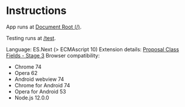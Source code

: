 # Instructions

App runs at [Document Root (/)](http://localhost/).

Testing runs at [/test](http://localhost/test/).

Language: ES.Next (> ECMAscript 10)
Extension details: [Proposal Class Fields - Stage 3](https://github.com/tc39/proposal-class-fields/tree/87e0af5fd722cfec277e2666fa88287f8da5d2bd)
Browser compatibility:
* Chrome 74
* Opera 62
* Android webview 74
* Chrome for Android 74
* Opera for Android 53
* Node.js 12.0.0
